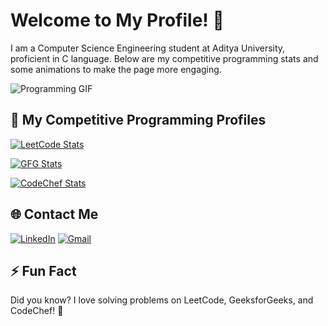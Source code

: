 # Welcome to My Profile! 👋

I am a Computer Science Engineering student at Aditya University, proficient in C language. Below are my competitive programming stats and some animations to make the page more engaging.

![Programming GIF](https://s5.ezgif.com/tmp/ezgif-5-b8788a78f4.gif)

## 🚀 My Competitive Programming Profiles

[![LeetCode Stats](https://leetcard.jacoblin.cool/siva_e9?theme=light&font=source_code_pro&ext=heatmap)](https://leetcode.com/siva_e9/)

<!-- GFG Stats (custom static badge as placeholder) -->
[![GFG Stats](https://img.shields.io/badge/dynamic/json?color=green&label=GFG%20Stats&query=score&url=https://competitive-coding-api.herokuapp.com/api/gfg/siva_e9)](https://auth.geeksforgeeks.org/user/siva_e9/practice/)

[![CodeChef Stats](https://cp-logo.vercel.app/codechef/siva_e9)](https://www.codechef.com/users/siva_e9)


## 🌐 Contact Me

[![LinkedIn](https://img.shields.io/badge/LinkedIn-0077B5?style=for-the-badge&logo=linkedin&logoColor=white)](https://www.linkedin.com/in/siva-e9/)
[![Gmail](https://img.shields.io/badge/Gmail-D14836?style=for-the-badge&logo=gmail&logoColor=white)](mailto:aditya78794@gmail.com)

## ⚡ Fun Fact

Did you know? I love solving problems on LeetCode, GeeksforGeeks, and CodeChef! 🧩

<!-- Add any other content or customization you need below -->
